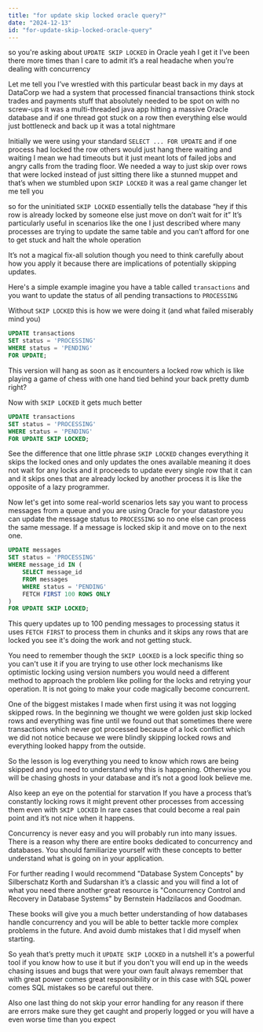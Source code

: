```yaml
---
title: "for update skip locked oracle query?"
date: "2024-12-13"
id: "for-update-skip-locked-oracle-query"
---
```


 so you're asking about `UPDATE SKIP LOCKED` in Oracle yeah I get it I've been there more times than I care to admit it’s a real headache when you’re dealing with concurrency

Let me tell you I’ve wrestled with this particular beast back in my days at DataCorp we had a system that processed financial transactions think stock trades and payments stuff that absolutely needed to be spot on with no screw-ups it was a multi-threaded java app hitting a massive Oracle database and if one thread got stuck on a row then everything else would just bottleneck and back up it was a total nightmare

Initially we were using your standard `SELECT ... FOR UPDATE` and if one process had locked the row others would just hang there waiting and waiting I mean we had timeouts but it just meant lots of failed jobs and angry calls from the trading floor. We needed a way to just skip over rows that were locked instead of just sitting there like a stunned muppet and that’s when we stumbled upon `SKIP LOCKED` it was a real game changer let me tell you

 so for the uninitiated `SKIP LOCKED` essentially tells the database “hey if this row is already locked by someone else just move on don’t wait for it” It’s particularly useful in scenarios like the one I just described where many processes are trying to update the same table and you can’t afford for one to get stuck and halt the whole operation

It’s not a magical fix-all solution though you need to think carefully about how you apply it because there are implications of potentially skipping updates.

Here's a simple example imagine you have a table called `transactions` and you want to update the status of all pending transactions to `PROCESSING`

Without `SKIP LOCKED` this is how we were doing it (and what failed miserably mind you)

```sql
UPDATE transactions
SET status = 'PROCESSING'
WHERE status = 'PENDING'
FOR UPDATE;
```

This version will hang as soon as it encounters a locked row which is like playing a game of chess with one hand tied behind your back pretty dumb right?

Now with `SKIP LOCKED` it gets much better

```sql
UPDATE transactions
SET status = 'PROCESSING'
WHERE status = 'PENDING'
FOR UPDATE SKIP LOCKED;
```

See the difference that one little phrase `SKIP LOCKED` changes everything it skips the locked ones and only updates the ones available meaning it does not wait for any locks and it proceeds to update every single row that it can and it skips ones that are already locked by another process it is like the opposite of a lazy programmer.

Now let's get into some real-world scenarios lets say you want to process messages from a queue and you are using Oracle for your datastore you can update the message status to `PROCESSING` so no one else can process the same message. If a message is locked skip it and move on to the next one.

```sql
UPDATE messages
SET status = 'PROCESSING'
WHERE message_id IN (
    SELECT message_id
    FROM messages
    WHERE status = 'PENDING'
    FETCH FIRST 100 ROWS ONLY
)
FOR UPDATE SKIP LOCKED;
```

This query updates up to 100 pending messages to processing status it uses `FETCH FIRST` to process them in chunks and it skips any rows that are locked you see it's doing the work and not getting stuck.

You need to remember though the `SKIP LOCKED` is a lock specific thing so you can't use it if you are trying to use other lock mechanisms like optimistic locking using version numbers you would need a different method to approach the problem like polling for the locks and retrying your operation. It is not going to make your code magically become concurrent.

One of the biggest mistakes I made when first using it was not logging skipped rows. In the beginning we thought we were golden just skip locked rows and everything was fine until we found out that sometimes there were transactions which never got processed because of a lock conflict which we did not notice because we were blindly skipping locked rows and everything looked happy from the outside.

So the lesson is log everything you need to know which rows are being skipped and you need to understand why this is happening. Otherwise you will be chasing ghosts in your database and it’s not a good look believe me.

Also keep an eye on the potential for starvation If you have a process that’s constantly locking rows it might prevent other processes from accessing them even with `SKIP LOCKED` In rare cases that could become a real pain point and it’s not nice when it happens.

Concurrency is never easy and you will probably run into many issues. There is a reason why there are entire books dedicated to concurrency and databases. You should familiarize yourself with these concepts to better understand what is going on in your application.

For further reading I would recommend "Database System Concepts" by Silberschatz Korth and Sudarshan it’s a classic and you will find a lot of what you need there another great resource is "Concurrency Control and Recovery in Database Systems" by Bernstein Hadzilacos and Goodman.

These books will give you a much better understanding of how databases handle concurrency and you will be able to better tackle more complex problems in the future. And avoid dumb mistakes that I did myself when starting.

So yeah that’s pretty much it `UPDATE SKIP LOCKED` in a nutshell it's a powerful tool if you know how to use it but if you don't you will end up in the weeds chasing issues and bugs that were your own fault always remember that with great power comes great responsibility or in this case with SQL power comes SQL mistakes so be careful out there.

Also one last thing do not skip your error handling for any reason if there are errors make sure they get caught and properly logged or you will have a even worse time than you expect
